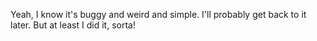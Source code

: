 Yeah, I know it's buggy and weird and simple. I'll probably get back to it later. But at least I did it, sorta!
